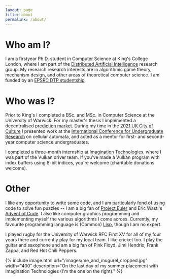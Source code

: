 ```yaml
---
layout: page
title: about
permalink: /about/
---
```


# Who am I?

I am a firstyear Ph.D. student in Computer Science at King's College London,
where I am part of the [Distributed Artificial Intelligence][DAI] research
group. My research research interests are in algorithmic game theory, mechanism
design, and other areas of theoretical computer science. I am funded by an
[EPSRC DTP studentship][epsrc-dtp].

# Who was I?

Prior to King's I completed a BSc. and MSc. in Computer Science at the
University of Warwick. For my master's thesis I implemented a decentralised
[prediction market][prediction-markets]. During my time in the [2021 UK City of
Culture][coventry] I presented work at the [International Conference for
Undergraduate Research][ICUR] on cellular automata, and acted as a mentor for
first- and second-year computer science undergraduates.

I completed a three-month internship at [Imagination Technologies][imgtec],
where I was part of the Vulkan driver team. If you've made a Vulkan program
with index buffers using 8-bit indices, you're welcome (charitable donations
welcome).

# Other

I like any opportunity to write some code, and I am particularly fond of using
code to solve fun puzzles -- I am a big fan of [Project Euler][project-euler]
and Eric Wastl's [Advent of Code][advent-of-code]. I also like computer
graphics programming and implementing myself the various algorithms I come
across. Currently, my favourite programming language is (Common)
[Lisp][common-lisp], though I am no expert.

I played rugby for the University of Warwick RFC First XV for all of my four
years there and currently play for my local team. I like cricket too. I play
the guitar and saxophone and am a big fan of Pink Floyd, Jimi Hendrix, Frank
Zappa, and Red Hot Chili Peppers. 

{% 
	include image.html
	url="/images/me_and_mugurel_cropped.jpg"
	width="400"
	description="On the last day of my summer placement with Imagination
	Technologies (I'm the one on the right)."
%}

[DAI]: https://www.kcl.ac.uk/research/dai
[epsrc-dtp]: https://epsrc.ukri.org/skills/students/dta/
[prediction-markets]: https://en.wikipedia.org/wiki/Prediction_market
[coventry]: https://coventry2021.co.uk/
[ICUR]: https://www.icurportal.com/
[imgtec]: https://www.imaginationtech.com/
[project-euler]: https://projecteuler.net/
[advent-of-code]: https://adventofcode.com/
[common-lisp]: https://common-lisp.net/

